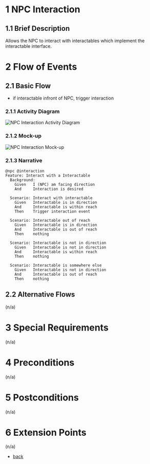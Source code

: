 # 1 NPC Interaction

## 1.1 Brief Description
Allows the NPC to interact with interactables which implement the interactable interface.

# 2 Flow of Events
## 2.1 Basic Flow
- if interactable infront of NPC, trigger interaction

### 2.1.1 Activity Diagram
![NPC Interaction Activity Diagram](https://albgei.github.io/gamedevs/UCs/UC4%20Activity%20Diagram.png)

### 2.1.2 Mock-up
![NPC Interaction Mock-up](https://albgei.github.io/gamedevs/UCs/UC4%20Mark-up.jpg)

### 2.1.3 Narrative
```gherkin
@npc @interaction
Feature: Interact with a Interactable
  Background:
    Given   I (NPC) am facing direction
    And     Interaction is desired

  Scenario: Interact with interactable
    Given   Interactable is in direction
    And     Interactable is within reach
    Then    Trigger interaction event

  Scenario: Interactable out of reach
    Given   Interactable is in direction
    And     Interactable is out of reach
    Then    nothing

  Scenario: Interactable is not in direction
    Given   Interactable is not in direction
    And     Interactable is within reach
    Then    nothing

  Scenario: Interactable is somewhere else
    Given   Interactable is not in direction
    And     Interactable is out of reach
    Then    nothing
```

## 2.2 Alternative Flows
(n/a)

# 3 Special Requirements
(n/a)

# 4 Preconditions
(n/a)

# 5 Postconditions
(n/a)
 
# 6 Extension Points
(n/a)

- [back](https://albgei.github.io/gamedevs/blog-2021-10-28)




<script src="https://utteranc.es/client.js"
        repo="albgei/gamedevs"
        issue-term="pathname"
        label="commentary_"
        theme="github-dark"
        crossorigin="anonymous"
        async>
